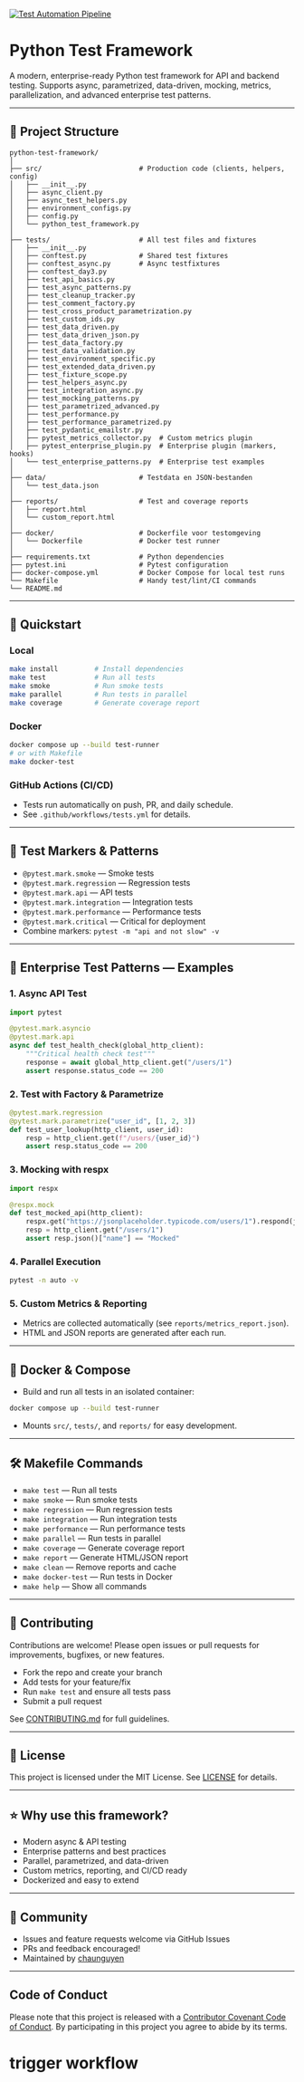 [![Test Automation Pipeline](https://github.com/chaunguyen/python-test-framework/actions/workflows/tests.yml/badge.svg)](https://github.com/chaunguyen/python-test-framework/actions/workflows/tests.yml)

# Python Test Framework

A modern, enterprise-ready Python test framework for API and backend testing. Supports async, parametrized, data-driven, mocking, metrics, parallelization, and advanced enterprise test patterns.

---

## 📁 Project Structure

```
python-test-framework/
│
├── src/                        # Production code (clients, helpers, config)
│   ├── __init__.py
│   ├── async_client.py
│   ├── async_test_helpers.py
│   ├── environment_configs.py
│   ├── config.py
│   └── python_test_framework.py
│
├── tests/                      # All test files and fixtures
│   ├── __init__.py
│   ├── conftest.py             # Shared test fixtures
│   ├── conftest_async.py       # Async testfixtures
│   ├── conftest_day3.py
│   ├── test_api_basics.py
│   ├── test_async_patterns.py
│   ├── test_cleanup_tracker.py
│   ├── test_comment_factory.py
│   ├── test_cross_product_parametrization.py
│   ├── test_custom_ids.py
│   ├── test_data_driven.py
│   ├── test_data_driven_json.py
│   ├── test_data_factory.py
│   ├── test_data_validation.py
│   ├── test_environment_specific.py
│   ├── test_extended_data_driven.py
│   ├── test_fixture_scope.py
│   ├── test_helpers_async.py
│   ├── test_integration_async.py
│   ├── test_mocking_patterns.py
│   ├── test_parametrized_advanced.py
│   ├── test_performance.py
│   ├── test_performance_parametrized.py
│   ├── test_pydantic_emailstr.py
│   ├── pytest_metrics_collector.py  # Custom metrics plugin
│   ├── pytest_enterprise_plugin.py  # Enterprise plugin (markers, hooks)
│   └── test_enterprise_patterns.py  # Enterprise test examples
│
├── data/                       # Testdata en JSON-bestanden
│   └── test_data.json
│
├── reports/                    # Test and coverage reports
│   ├── report.html
│   └── custom_report.html
│
├── docker/                     # Dockerfile voor testomgeving
│   └── Dockerfile              # Docker test runner
│
├── requirements.txt            # Python dependencies
├── pytest.ini                  # Pytest configuration
├── docker-compose.yml          # Docker Compose for local test runs
└── Makefile                    # Handy test/lint/CI commands
└── README.md
```

---

## 🚀 Quickstart

### Local
```bash
make install         # Install dependencies
make test            # Run all tests
make smoke           # Run smoke tests
make parallel        # Run tests in parallel
make coverage        # Generate coverage report
```

### Docker
```bash
docker compose up --build test-runner
# or with Makefile
make docker-test
```

### GitHub Actions (CI/CD)
- Tests run automatically on push, PR, and daily schedule.
- See `.github/workflows/tests.yml` for details.

---

## 🧪 Test Markers & Patterns

- `@pytest.mark.smoke` — Smoke tests
- `@pytest.mark.regression` — Regression tests
- `@pytest.mark.api` — API tests
- `@pytest.mark.integration` — Integration tests
- `@pytest.mark.performance` — Performance tests
- `@pytest.mark.critical` — Critical for deployment
- Combine markers: `pytest -m "api and not slow" -v`

---

## 🏢 Enterprise Test Patterns — Examples

### 1. Async API Test
```python
import pytest

@pytest.mark.asyncio
@pytest.mark.api
async def test_health_check(global_http_client):
    """Critical health check test"""
    response = await global_http_client.get("/users/1")
    assert response.status_code == 200
```

### 2. Test with Factory & Parametrize
```python
@pytest.mark.regression
@pytest.mark.parametrize("user_id", [1, 2, 3])
def test_user_lookup(http_client, user_id):
    resp = http_client.get(f"/users/{user_id}")
    assert resp.status_code == 200
```

### 3. Mocking with respx
```python
import respx

@respx.mock
def test_mocked_api(http_client):
    respx.get("https://jsonplaceholder.typicode.com/users/1").respond(json={"id": 1, "name": "Mocked"})
    resp = http_client.get("/users/1")
    assert resp.json()["name"] == "Mocked"
```

### 4. Parallel Execution
```bash
pytest -n auto -v
```

### 5. Custom Metrics & Reporting
- Metrics are collected automatically (see `reports/metrics_report.json`).
- HTML and JSON reports are generated after each run.

---

## 🐳 Docker & Compose

- Build and run all tests in an isolated container:
```bash
docker compose up --build test-runner
```
- Mounts `src/`, `tests/`, and `reports/` for easy development.

---

## 🛠️ Makefile Commands

- `make test` — Run all tests
- `make smoke` — Run smoke tests
- `make regression` — Run regression tests
- `make integration` — Run integration tests
- `make performance` — Run performance tests
- `make parallel` — Run tests in parallel
- `make coverage` — Generate coverage report
- `make report` — Generate HTML/JSON report
- `make clean` — Remove reports and cache
- `make docker-test` — Run tests in Docker
- `make help` — Show all commands

---

## 🤝 Contributing

Contributions are welcome! Please open issues or pull requests for improvements, bugfixes, or new features.

- Fork the repo and create your branch
- Add tests for your feature/fix
- Run `make test` and ensure all tests pass
- Submit a pull request

See [CONTRIBUTING.md](CONTRIBUTING.md) for full guidelines.

---

## 📄 License

This project is licensed under the MIT License. See [LICENSE](LICENSE) for details.

---

## ⭐ Why use this framework?
- Modern async & API testing
- Enterprise patterns and best practices
- Parallel, parametrized, and data-driven
- Custom metrics, reporting, and CI/CD ready
- Dockerized and easy to extend

---

## 📣 Community

- Issues and feature requests welcome via GitHub Issues
- PRs and feedback encouraged!
- Maintained by [chaunguyen](https://github.com/chaunguyen)

---

## Code of Conduct

Please note that this project is released with a [Contributor Covenant Code of Conduct](CODE_OF_CONDUCT.md). By participating in this project you agree to abide by its terms.
# trigger workflow
